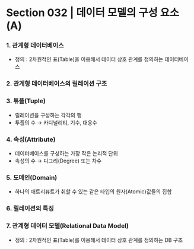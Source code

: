# Section 032 | 데이터 모델의 구성 요소 (A)

### 1. 관계형 데이터베이스
- 정의 : 2차원적인 표(Table)을 이용해서 데이터 상호 관계를 정의하는 데이터베이스

### 2. 관계형 데이터베이스의 릴레이션 구조

### 3. 튜플(Tuple)
- 릴레이션을 구성하는 각각의 행
- 투플의 수 → 카디널리티, 기수, 대응수

### 4. 속성(Attribute)
- 데이터베이스를 구성하는 가장 작은 논리적 단위
- 속성의 수 → 디그리(Degree) 또는 차수

### 5. 도메인(Domain)
- 하나의 애트리뷰트가 취할 수 있는 같은 타입의 원자(Atomic)값들의 집합

### 6. 릴레이션의 특징

### 7. 관계형 데이터 모델(Relational Data Model)
- 정의 : 2차원적인 표(Table)를 이용해서 데이터 상호 관계를 정의하는 DB 구조
